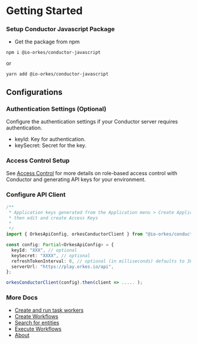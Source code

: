 # Getting Started

### Setup Conductor Javascript Package

* Get the package from npm

```shell
npm i @io-orkes/conductor-javascript
```
or

```shell
yarn add @io-orkes/conductor-javascript
```

## Configurations

### Authentication Settings (Optional)
Configure the authentication settings if your Conductor server requires authentication.
* keyId: Key for authentication.
* keySecret: Secret for the key.

### Access Control Setup
See [Access Control](https://orkes.io/content/docs/getting-started/concepts/access-control) for more details on role-based access control with Conductor and generating API keys for your environment.

### Configure API Client

```typescript
/**
 * Application keys generated from the Application menu > Create Application
 * then edit and create Access Keys
 *
 */
import { OrkesApiConfig, orkesConductorClient } from "@io-orkes/conductor-javascript";

const config: Partial<OrkesApiConfig> = {
  keyId: "XXX", // optional
  keySecret: "XXXX", // optional
  refreshTokenInterval: 0, // optional (in milliseconds) defaults to 30 minutes (30 * 60 * 1000). 0 no refresh
  serverUrl: "https://play.orkes.io/api",
};

orkesConductorClient(config).then(client => ..... );

```

### More Docs

* [Create and run task workers](workers.md)
* [Create Workflows](create.md)
* [Search for entities](search.md)
* [Execute Workflows](execute.md)
* [About](about.md)

